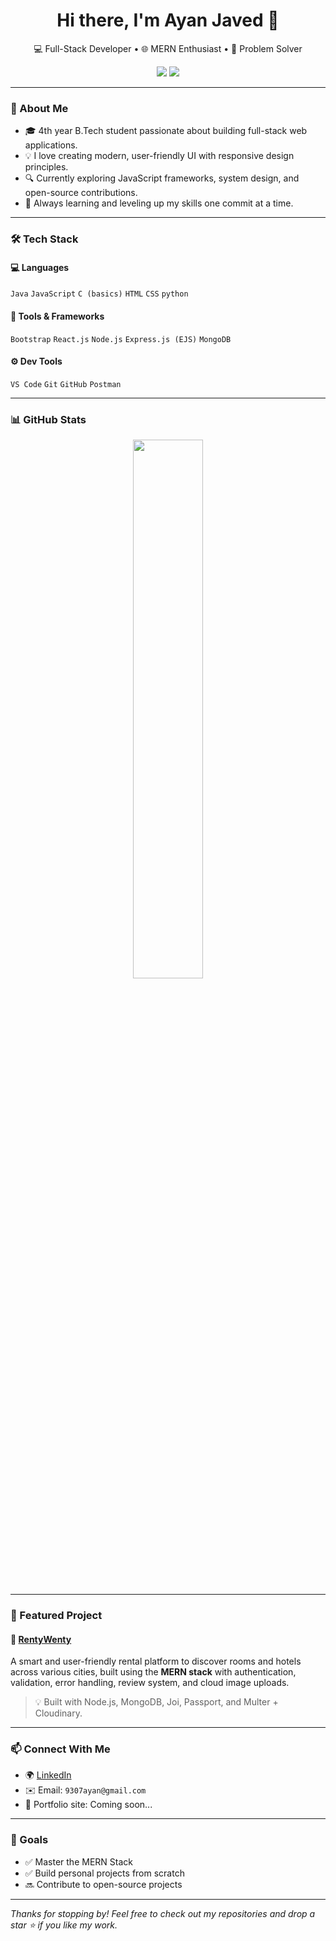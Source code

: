 <h1 align="center">Hi there, I'm Ayan Javed 👋</h1>

<p align="center">
  💻 Full-Stack Developer • 🌐 MERN Enthusiast • 🧠 Problem Solver  
</p>

<p align="center">
  <a href="https://github.com/AyanJaved"><img src="https://img.shields.io/github/followers/AyanJaved?label=Follow&style=social" /></a>
  <a href="https://rentywenty.onrender.com/"><img src="https://img.shields.io/badge/Live%20App-RentyWenty-blueviolet?style=flat-square&logo=render" /></a>
</p>

---

### 🚀 About Me

- 🎓 4th year B.Tech student passionate about building full-stack web applications.
- 💡 I love creating modern, user-friendly UI with responsive design principles.
- 🔍 Currently exploring JavaScript frameworks, system design, and open-source contributions.
- 🌱 Always learning and leveling up my skills one commit at a time.

---

### 🛠️ Tech Stack

#### 💻 Languages
`Java` `JavaScript` `C (basics)` `HTML` `CSS` `python`

#### 🧰 Tools & Frameworks
`Bootstrap` `React.js` `Node.js` `Express.js (EJS)` `MongoDB`

#### ⚙️ Dev Tools
`VS Code` `Git` `GitHub` `Postman`

---

### 📊 GitHub Stats

<p align="center">
  
  <img src="https://github-readme-stats.vercel.app/api/top-langs/?username=AyanJaved&layout=compact&theme=radical" width="47%" />
</p>

---

### 🌟 Featured Project

#### 🔗 [RentyWenty](https://rentywenty.onrender.com/)

A smart and user-friendly rental platform to discover rooms and hotels across various cities, built using the **MERN stack** with authentication, validation, error handling, review system, and cloud image uploads.

> 💡 Built with Node.js, MongoDB, Joi, Passport, and Multer + Cloudinary.

---

### 📫 Connect With Me

- 🌍 [LinkedIn](www.linkedin.com/in/ayan-javed) 
- ✉️ Email: `9307ayan@gmail.com`
- 📁 Portfolio site: Coming soon...

---

### 📌 Goals

- ✅ Master the MERN Stack
- ✅ Build personal projects from scratch
- 🔜 Contribute to open-source projects


---

_Thanks for stopping by! Feel free to check out my repositories and drop a star ⭐ if you like my work._
